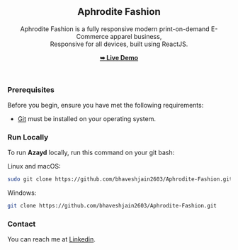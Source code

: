 <div align="center">


  <br />
  <br />

  <h2 align="center">Aphrodite Fashion</h2>

  Aphrodite Fashion is a fully responsive modern print-on-demand E-Commerce apparel business, <br />Responsive for all devices, built using ReactJS.

  <a href="#"><strong>➥ Live Demo</strong></a>

</div>

<br />


### Prerequisites

Before you begin, ensure you have met the following requirements:

* [Git](https://git-scm.com/downloads "Download Git") must be installed on your operating system.

### Run Locally

To run **Azayd** locally, run this command on your git bash:

Linux and macOS:

```bash
sudo git clone https://github.com/bhaveshjain2603/Aphrodite-Fashion.git
```

Windows:

```bash
git clone https://github.com/bhaveshjain2603/Aphrodite-Fashion.git
```

### Contact

You can reach me at [Linkedin](https://www.linkedin.com/in/bhavesh-s-jain-56a56a243/).

